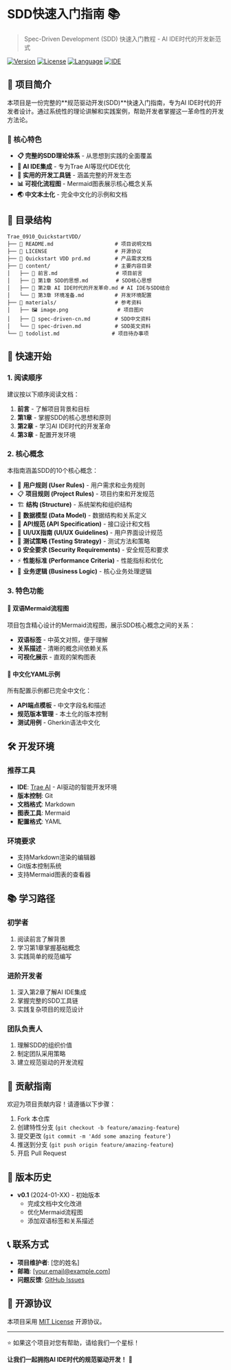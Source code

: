 # SDD快速入门指南 📚

> Spec-Driven Development (SDD) 快速入门教程 - AI IDE时代的开发新范式

[![Version](https://img.shields.io/badge/version-v0.1-blue.svg)](https://github.com/your-repo/releases/tag/v0.1)
[![License](https://img.shields.io/badge/license-MIT-green.svg)](LICENSE)
[![Language](https://img.shields.io/badge/language-中文-red.svg)](#)
[![IDE](https://img.shields.io/badge/IDE-Trae%20AI-purple.svg)](https://trae.ai)

## 📖 项目简介

本项目是一份完整的**规范驱动开发(SDD)**快速入门指南，专为AI IDE时代的开发者设计。通过系统性的理论讲解和实践案例，帮助开发者掌握这一革命性的开发方法论。

### 🎯 核心特色

- **📋 完整的SDD理论体系** - 从思想到实践的全面覆盖
- **🤖 AI IDE集成** - 专为Trae AI等现代IDE优化
- **🔧 实用的开发工具链** - 涵盖完整的开发生态
- **📊 可视化流程图** - Mermaid图表展示核心概念关系
- **🌏 中文本土化** - 完全中文化的示例和文档

## 📁 目录结构

```
Trae_0910_QuickstartVDD/
├── 📄 README.md                    # 项目说明文档
├── 📄 LICENSE                      # 开源协议
├── 📄 Quickstart VDD prd.md        # 产品需求文档
├── 📁 content/                     # 主要内容目录
│   ├── 📖 前言.md                   # 项目前言
│   ├── 📖 第1章 SDD的思想.md         # SDD核心思想
│   ├── 📖 第2章 AI IDE时代的开发革命.md # AI IDE与SDD结合
│   └── 📖 第3章 环境准备.md          # 开发环境配置
├── 📁 materials/                   # 参考资料
│   ├── 🖼️ image.png                # 项目图片
│   ├── 📄 spec-driven-cn.md        # SDD中文资料
│   └── 📄 spec-driven.md           # SDD英文资料
└── 📄 todolist.md                 # 项目待办事项
```

## 🚀 快速开始

### 1. 阅读顺序

建议按以下顺序阅读文档：

1. **前言** - 了解项目背景和目标
2. **第1章** - 掌握SDD的核心思想和原则
3. **第2章** - 学习AI IDE时代的开发革命
4. **第3章** - 配置开发环境

### 2. 核心概念

本指南涵盖SDD的10个核心概念：

- 🎯 **用户规则 (User Rules)** - 用户需求和业务规则
- 📋 **项目规则 (Project Rules)** - 项目约束和开发规范
- 🏗️ **结构 (Structure)** - 系统架构和组织结构
- 💾 **数据模型 (Data Model)** - 数据结构和关系定义
- 🔌 **API规范 (API Specification)** - 接口设计和文档
- 🎨 **UI/UX指南 (UI/UX Guidelines)** - 用户界面设计规范
- 🧪 **测试策略 (Testing Strategy)** - 测试方法和策略
- 🔒 **安全要求 (Security Requirements)** - 安全规范和要求
- ⚡ **性能标准 (Performance Criteria)** - 性能指标和优化
- 💼 **业务逻辑 (Business Logic)** - 核心业务处理逻辑

### 3. 特色功能

#### 🎨 双语Mermaid流程图

项目包含精心设计的Mermaid流程图，展示SDD核心概念之间的关系：

- **双语标签** - 中英文对照，便于理解
- **关系描述** - 清晰的概念间依赖关系
- **可视化展示** - 直观的架构图表

#### 📝 中文化YAML示例

所有配置示例都已完全中文化：

- **API端点模板** - 中文字段名和描述
- **规范版本管理** - 本土化的版本控制
- **测试用例** - Gherkin语法中文化

## 🛠️ 开发环境

### 推荐工具

- **IDE**: [Trae AI](https://trae.ai) - AI驱动的智能开发环境
- **版本控制**: Git
- **文档格式**: Markdown
- **图表工具**: Mermaid
- **配置格式**: YAML

### 环境要求

- 支持Markdown渲染的编辑器
- Git版本控制系统
- 支持Mermaid图表的查看器

## 📚 学习路径

### 初学者
1. 阅读前言了解背景
2. 学习第1章掌握基础概念
3. 实践简单的规范编写

### 进阶开发者
1. 深入第2章了解AI IDE集成
2. 掌握完整的SDD工具链
3. 实践复杂项目的规范设计

### 团队负责人
1. 理解SDD的组织价值
2. 制定团队采用策略
3. 建立规范驱动的开发流程

## 🤝 贡献指南

欢迎为项目贡献内容！请遵循以下步骤：

1. Fork 本仓库
2. 创建特性分支 (`git checkout -b feature/amazing-feature`)
3. 提交更改 (`git commit -m 'Add some amazing feature'`)
4. 推送到分支 (`git push origin feature/amazing-feature`)
5. 开启 Pull Request

## 📄 版本历史

- **v0.1** (2024-01-XX) - 初始版本
  - 完成文档中文化改进
  - 优化Mermaid流程图
  - 添加双语标签和关系描述

## 📞 联系方式

- **项目维护者**: [您的姓名]
- **邮箱**: [your.email@example.com]
- **问题反馈**: [GitHub Issues](https://github.com/your-repo/issues)

## 📜 开源协议

本项目采用 [MIT License](LICENSE) 开源协议。

---

⭐ 如果这个项目对您有帮助，请给我们一个星标！

**让我们一起拥抱AI IDE时代的规范驱动开发！** 🚀